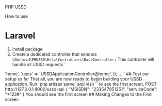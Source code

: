PHP USSD

How to use

# Laravel
1. Install package
2. Create a dedicated controller that extends `\Dbilovd\PHUSSD\Http\Controllers\BaseController;`
This controller will handle all USSD requests
`
<?php
namespace App\Http\Controllers;
use Dbilovd\PHUSSD\Http\Controllers\BaseController;
class USSDApplicationController extends BaseController
{
}


Now add a route that points to the home method of your new controller 
`routes/web.php`
`
<?php
...
Route::match([ 'GET', 'POST' ], '/ussd-api',  [
	'as'	=> 'home',
	'uses'	=> 'USSDApplicationController@home',
]);
...
`

## Test our setup so far
That all, you are now ready to begin building your USSD application.
Run `php artisan serve` and visit `` to see the first screen.
POST http://127.0.0.1:8000/ussd-api
{
	"MSISDN": "233547051251",
	"serviceCode": "*123#"
}

You should see the first screen 



## Making Changes to the First screen

